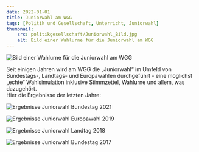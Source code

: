 ```yaml
---
date: 2022-01-01
title: Juniorwahl am WGG
tags: [Politik und Gesellschaft, Unterricht, Juniorwahl]
thumbnail: 
    src: politikgesellschaft/Juniorwahl_Bild.jpg
    alt: Bild einer Wahlurne für die Juniorwahl am WGG
---
```


![Bild einer Wahlurne für die Juniorwahl am WGG](/images/politikgesellschaft/Juniorwahl_Bild.jpg)

 Seit einigen Jahren wird am WGG die „Juniorwahl“ im Umfeld von Bundestags-, Landtags- und Europawahlen durchgeführt - eine möglichst „echte“ Wahlsimulation inklusive Stimmzettel, Wahlurne und allem, was dazugehört.</br>
Hier die Ergebnisse der letzten Jahre:

![Ergebnisse Juniorwahl Bundestag 2021](/images/politikgesellschaft/Juniorwahl_Bundestag_2021.jpg)

![Ergebnisse Juniorwahl Europawahl 2019](/images/politikgesellschaft/Juniorwahl_Europawahl_2019.jpg)

![Ergebnisse Juniorwahl Landtag 2018](/images/politikgesellschaft/Juniorwahl_Landtag_2018.jpg)

![Ergebnisse Juniorwahl Bundestag 2017](/images/politikgesellschaft/Juniorwahl_Bundestag_2017.jpg)